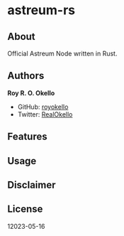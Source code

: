 # astreum-rs

## About

Official Astreum Node written in Rust.

## Authors

**Roy R. O. Okello**

- GitHub: [royokello](https://github.com/royokello)
- Twitter: [RealOkello](https://twitter.com/RealOkello)

## Features

## Usage

## Disclaimer

## License

12023-05-16
